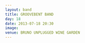```yaml
---
layout: band
title: GROOVEBENT BAND
day: 18
date: 2013-07-18 20:30
image: 
venue: BRUNO UNPLUGGED WINE GARDEN
---
```



